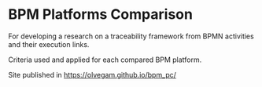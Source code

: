 # BPM Platforms Comparison

For developing a research on a traceability framework from BPMN activities and their execution links.  

Criteria used and applied for each compared BPM platform. 

Site published in https://olvegam.github.io/bpm_pc/
